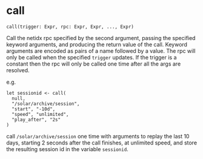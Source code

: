 # call

```
call(trigger: Expr, rpc: Expr, Expr, ..., Expr)
```

Call the netidx rpc specified by the second argument, passing the
specified keyword arguments, and producing the return value of the
call. Keyword arguments are encoded as pairs of a name followed by a
value. The rpc will only be called when the specified `trigger`
updates. If the trigger is a constant then the rpc will only be called
one time after all the args are resolved.

e.g.
```
let sessionid <- call(
  null,
  "/solar/archive/session", 
  "start", "-10d", 
  "speed", "unlimited", 
  "play_after", "2s"
)
```

call `/solar/archive/session` one time with arguments to replay the
last 10 days, starting 2 seconds after the call finishes, at unlimited
speed, and store the resulting session id in the variable `sessionid`.
